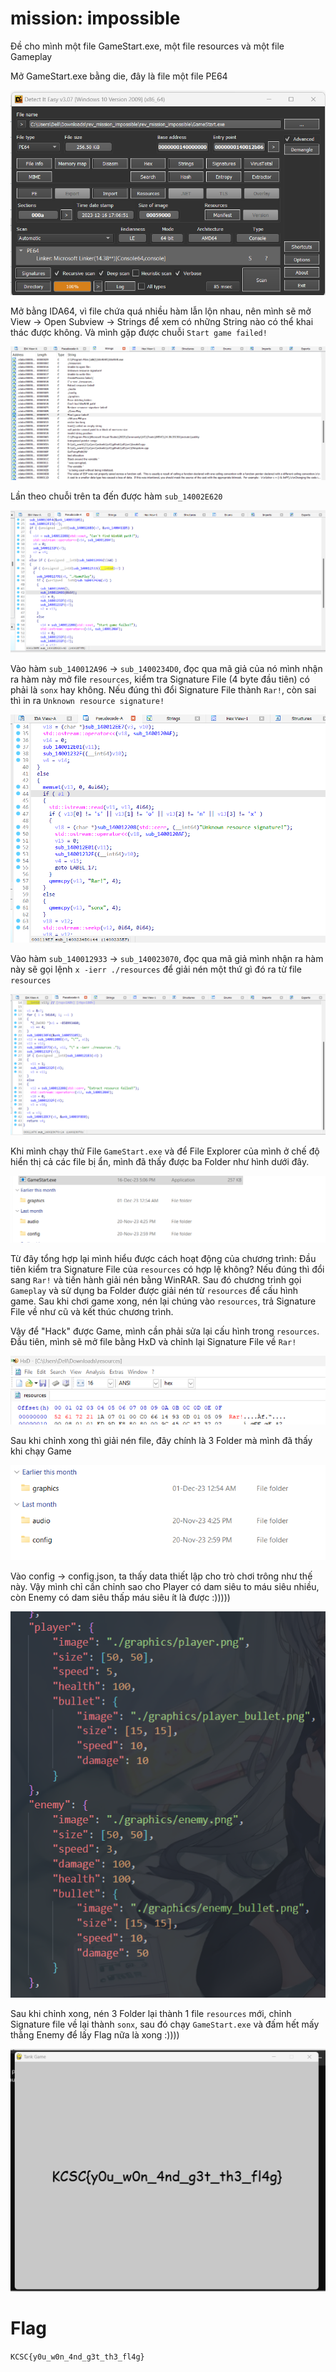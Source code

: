 # mission: impossible

Đề cho mình một file GameStart.exe, một file resources và một file Gameplay

Mở GameStart.exe bằng die, đây là file một file PE64

![](https://github.com/noobmannn/kcscrecruitment2023/blob/main/mission%3A%20impossible/Images/1.png)

Mở bằng IDA64, vì file chứa quá nhiều hàm lẫn lộn nhau, nên mình sẽ mở View -> Open Subview -> Strings để xem có những String nào có thể khai thác được không. Và mình gặp được chuỗi ```Start game failed!```

![](https://github.com/noobmannn/kcscrecruitment2023/blob/main/mission%3A%20impossible/Images/2.png)

Lần theo chuỗi trên ta đến được hàm ```sub_14002E620```

![](https://github.com/noobmannn/kcscrecruitment2023/blob/main/mission%3A%20impossible/Images/3.png)

Vào hàm ```sub_140012A96``` -> ```sub_1400234D0```, đọc qua mã giả của nó mình nhận ra hàm này mở file ```resources```, kiểm tra Signature File (4 byte đầu tiên) có phải là ```sonx``` hay không. Nếu đúng thì đổi Signature File thành ```Rar!```, còn sai thì in ra ```Unknown resource signature!```

![](https://github.com/noobmannn/kcscrecruitment2023/blob/main/mission%3A%20impossible/Images/4.png)

Vào hàm ```sub_140012933``` -> ```sub_140023070```, đọc qua mã giả mình nhận ra hàm này sẽ gọi lệnh ```x -ierr ./resources``` để giải nén một thứ gì đó ra từ file ```resources```

![](https://github.com/noobmannn/kcscrecruitment2023/blob/main/mission%3A%20impossible/Images/5.png)

Khi mình chạy thử File ```GameStart.exe``` và để File Explorer của mình ở chế độ hiển thị cả các file bị ẩn, mình đã thấy được ba Folder như hình dưới đây.

![](https://github.com/noobmannn/kcscrecruitment2023/blob/main/mission%3A%20impossible/Images/6.png)

Từ đây tổng hợp lại mình hiểu được cách hoạt động của chương trình: Đầu tiên kiểm tra Signature File của ```resources``` có hợp lệ không? Nếu đúng thì đổi sang ```Rar!``` và tiến hành giải nén bằng WinRAR. Sau đó chương trình gọi ```Gameplay``` và sử dụng ba Folder được giải nén từ ```resources``` để cấu hình game. Sau khi chơi game xong, nén lại chúng vào ```resources```, trả Signature File về như cũ và kết thúc chương trình.

Vậy để "Hack" được Game, mình cần phải sửa lại cấu hình trong ```resources```. Đầu tiên, mình sẽ mở file bằng HxD và chỉnh lại Signature File về ```Rar!```

![](https://github.com/noobmannn/kcscrecruitment2023/blob/main/mission%3A%20impossible/Images/7.png)

Sau khi chỉnh xong thì giải nén file, đây chính là 3 Folder mà mình đã thấy khi chạy Game

![](https://github.com/noobmannn/kcscrecruitment2023/blob/main/mission%3A%20impossible/Images/8.png)

Vào config -> config.json, ta thấy data thiết lập cho trò chơi trông như thế này. Vậy mình chỉ cần chỉnh sao cho Player có dam siêu to máu siêu nhiều, còn Enemy có dam siêu thấp máu siêu ít là được :)))))

![](https://github.com/noobmannn/kcscrecruitment2023/blob/main/mission%3A%20impossible/Images/9.png)

Sau khi chỉnh xong, nén 3 Folder lại thành 1 file ```resources``` mới, chỉnh Signature file về lại thành ```sonx```, sau đó chạy ```GameStart.exe``` và đấm hết mấy thằng Enemy để lấy Flag nữa là xong :))))

![](https://github.com/noobmannn/kcscrecruitment2023/blob/main/mission%3A%20impossible/Images/10.png)

# Flag

```KCSC{y0u_w0n_4nd_g3t_th3_fl4g}```
